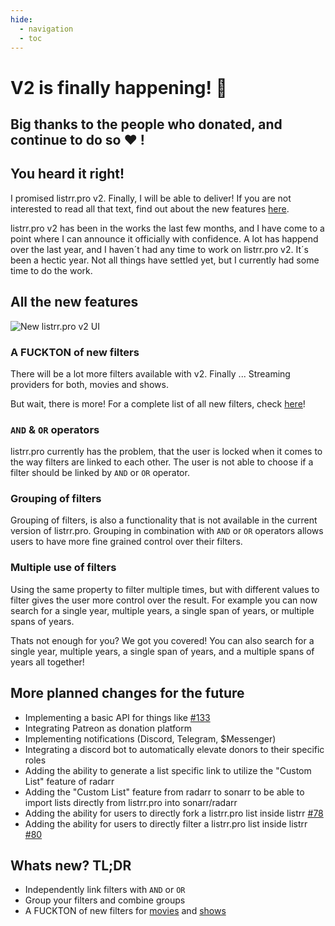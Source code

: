 ```yaml
---
hide:
  - navigation
  - toc
---
```


# V2 is finally happening! :rocket:

## Big thanks to the people who donated, and continue to do so :heart: !

## You heard it right!

I promised listrr.pro v2. Finally, I will be able to deliver! If you are not interested to read all that text, find out about the new features [here](#whats-new-tldr).

listrr.pro v2 has been in the works the last few months, and I have come to a point where I can announce it officially with confidence.
A lot has happend over the last year, and I haven´t had any time to work on listrr.pro v2. It´s been a hectic year. Not all things have settled yet, but I currently had some time to do the work.

## All the new features

![New listrr.pro v2 UI](/assets/screenshots/grouping.PNG "New look of the UI to create filters")

### A FUCKTON of new filters

There will be a lot more filters available with v2. Finally ... Streaming providers for both, movies and shows.

But wait, there is more! For a complete list of all new filters, check [here](#whats-new-tldr)!

### `AND` & `OR` operators

listrr.pro currently has the problem, that the user is locked when it comes to the way filters are linked to each other. The user is not able to choose if a filter should be linked by `AND` or `OR` operator.

### Grouping of filters

Grouping of filters, is also a functionality that is not available in the current version of listrr.pro. Grouping in combination with `AND` or `OR` operators allows users to have more fine grained control over their filters.

### Multiple use of filters

Using the same property to filter multiple times, but with different values to filter gives the user more control over the result. For example you can now search for a single year, multiple years, a single span of years, or multiple spans of years.

Thats not enough for you? We got you covered! You can also search for a single year, multiple years, a single span of years, and a multiple spans of years all together!

## More planned changes for the future

- Implementing a basic API for things like [#133](https://github.com/TheUltimateC0der/listrr.pro/issues/133)
- Integrating Patreon as donation platform
- Implementing notifications (Discord, Telegram, $Messenger)
- Integrating a discord bot to automatically elevate donors to their specific roles
- Adding the ability to generate a list specific link to utilize the "Custom List" feature of radarr
- Adding the "Custom List" feature from radarr to sonarr to be able to import lists directly from listrr.pro into sonarr/radarr
- Adding the ability for users to directly fork a listrr.pro list inside listrr [#78](https://github.com/TheUltimateC0der/listrr.pro/issues/78)
- Adding the ability for users to directly filter a listrr.pro list inside listrr [#80](https://github.com/TheUltimateC0der/listrr.pro/issues/80)


## Whats new? TL;DR

- Independently link filters with `AND` or `OR`
- Group your filters and combine groups
- A FUCKTON of new filters for [movies](/filters/movie-filters) and [shows](/filters/show-filters)